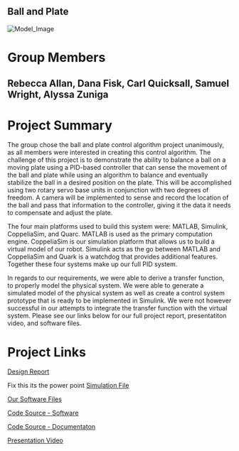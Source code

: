 ## Ball and Plate 

![Model_Image](https://user-images.githubusercontent.com/65363589/82133838-4ae2d880-97a5-11ea-9ba0-2c7557ba91b6.JPG)

# Group Members

## Rebecca Allan, Dana Fisk, Carl Quicksall, Samuel Wright, Alyssa Zuniga





# Project Summary 
The group chose the ball and plate control algorithm project unanimously, as all members were interested in creating this control algorithm. 
The challenge of this project is to demonstrate the ability to balance a ball on a moving plate using a PID-based controller that can sense the movement of the ball and plate while using an algorithm to balance and eventually stabilize the ball in a desired position on the plate. 
This will be accomplished using two rotary servo base units in conjunction with two degrees of freedom. A camera will be implemented to sense and record the location of the ball and pass that information to the controller, giving it the data it needs to compensate and adjust the plate.

The four main platforms used to build this system were: MATLAB, Simulink, CoppeliaSim, and Quarc.  MATLAB is used as the primary computation engine. 
CoppeliaSim is our simulation platform that allows us to build a virtual model of our robot. Simulink acts as the go between MATLAB and CoppeliaSim and Quark is a watchdog that provides additional features. Together these four systems make up our full PID system.

In regards to our requirements, we were able to derive a transfer function, to properly model the physical system. We were able to generate a simulated model of the physical system as well as create a control system prototype that is ready to be implemented in Simulink. We were not however successful in our attempts to integrate the transfer function with the virtual system. 
Please see our links below for our full project report, presentatiton video, and software files.




# Project Links

[Design Report](https://github.com/Mech342/Group-Project/files/4640779/Design.Report.pdf)

Fix this its the power point
[Simulation File](https://github.com/Mech342/Group-Project/files/4640815/Ball.and.Plate.pptx)

[Our Software Files](https://github.com/Mech342/Group-Project/files/4640847/Software-20200517T191412Z-001.zip)

[Code Source - Software ](https://github.com/Mech342/Group-Project/files/4640839/Software-20200517T191224Z-001.zip)

[Code Source - Documentaton ](https://github.com/Mech342/Group-Project/files/4640841/Documentation-20200517T191250Z-001.zip)

[Presentation Video](https://youtu.be/V3ocMV7tjmo)
